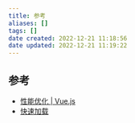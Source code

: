 ```yaml
---
title: 参考
aliases: []
tags: []
date created: 2022-12-21 11:18:56
date updated: 2022-12-21 11:19:22
---
```


## 参考

- [性能优化 | Vue.js](https://cn.vuejs.org/guide/best-practices/performance.html#profiling-options)
- [快速加载](https://web.dev/fast/)
